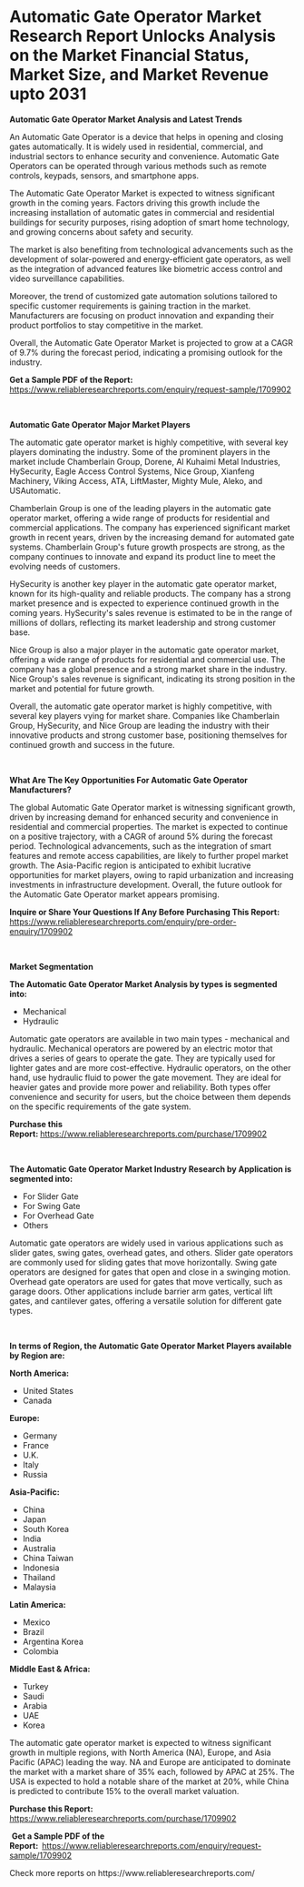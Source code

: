 <p><h1>Automatic Gate Operator Market Research Report Unlocks Analysis on the Market Financial Status, Market Size, and Market Revenue upto 2031</h1></p><p><strong>Automatic Gate Operator Market Analysis and Latest Trends</strong></p>
<p><p>An Automatic Gate Operator is a device that helps in opening and closing gates automatically. It is widely used in residential, commercial, and industrial sectors to enhance security and convenience. Automatic Gate Operators can be operated through various methods such as remote controls, keypads, sensors, and smartphone apps.</p><p>The Automatic Gate Operator Market is expected to witness significant growth in the coming years. Factors driving this growth include the increasing installation of automatic gates in commercial and residential buildings for security purposes, rising adoption of smart home technology, and growing concerns about safety and security.</p><p>The market is also benefiting from technological advancements such as the development of solar-powered and energy-efficient gate operators, as well as the integration of advanced features like biometric access control and video surveillance capabilities.</p><p>Moreover, the trend of customized gate automation solutions tailored to specific customer requirements is gaining traction in the market. Manufacturers are focusing on product innovation and expanding their product portfolios to stay competitive in the market.</p><p>Overall, the Automatic Gate Operator Market is projected to grow at a CAGR of 9.7% during the forecast period, indicating a promising outlook for the industry.</p></p>
<p><strong>Get a Sample PDF of the Report:&nbsp;</strong> <a href="https://www.reliableresearchreports.com/enquiry/request-sample/1709902">https://www.reliableresearchreports.com/enquiry/request-sample/1709902</a></p>
<p>&nbsp;</p>
<p><strong>Automatic Gate Operator Major Market Players</strong></p>
<p><p>The automatic gate operator market is highly competitive, with several key players dominating the industry. Some of the prominent players in the market include Chamberlain Group, Dorene, Al Kuhaimi Metal Industries, HySecurity, Eagle Access Control Systems, Nice Group, Xianfeng Machinery, Viking Access, ATA, LiftMaster, Mighty Mule, Aleko, and USAutomatic.</p><p>Chamberlain Group is one of the leading players in the automatic gate operator market, offering a wide range of products for residential and commercial applications. The company has experienced significant market growth in recent years, driven by the increasing demand for automated gate systems. Chamberlain Group's future growth prospects are strong, as the company continues to innovate and expand its product line to meet the evolving needs of customers.</p><p>HySecurity is another key player in the automatic gate operator market, known for its high-quality and reliable products. The company has a strong market presence and is expected to experience continued growth in the coming years. HySecurity's sales revenue is estimated to be in the range of millions of dollars, reflecting its market leadership and strong customer base.</p><p>Nice Group is also a major player in the automatic gate operator market, offering a wide range of products for residential and commercial use. The company has a global presence and a strong market share in the industry. Nice Group's sales revenue is significant, indicating its strong position in the market and potential for future growth.</p><p>Overall, the automatic gate operator market is highly competitive, with several key players vying for market share. Companies like Chamberlain Group, HySecurity, and Nice Group are leading the industry with their innovative products and strong customer base, positioning themselves for continued growth and success in the future.</p></p>
<p>&nbsp;</p>
<p><strong>What Are The Key Opportunities For Automatic Gate Operator Manufacturers?</strong></p>
<p><p>The global Automatic Gate Operator market is witnessing significant growth, driven by increasing demand for enhanced security and convenience in residential and commercial properties. The market is expected to continue on a positive trajectory, with a CAGR of around 5% during the forecast period. Technological advancements, such as the integration of smart features and remote access capabilities, are likely to further propel market growth. The Asia-Pacific region is anticipated to exhibit lucrative opportunities for market players, owing to rapid urbanization and increasing investments in infrastructure development. Overall, the future outlook for the Automatic Gate Operator market appears promising.</p></p>
<p><strong>Inquire or Share Your Questions If Any Before Purchasing This Report:</strong> <a href="https://www.reliableresearchreports.com/enquiry/pre-order-enquiry/1709902">https://www.reliableresearchreports.com/enquiry/pre-order-enquiry/1709902</a></p>
<p>&nbsp;</p>
<p><strong>Market Segmentation</strong></p>
<p><strong>The Automatic Gate Operator Market Analysis by types is segmented into:</strong></p>
<p><ul><li>Mechanical</li><li>Hydraulic</li></ul></p>
<p><p>Automatic gate operators are available in two main types - mechanical and hydraulic. Mechanical operators are powered by an electric motor that drives a series of gears to operate the gate. They are typically used for lighter gates and are more cost-effective. Hydraulic operators, on the other hand, use hydraulic fluid to power the gate movement. They are ideal for heavier gates and provide more power and reliability. Both types offer convenience and security for users, but the choice between them depends on the specific requirements of the gate system.</p></p>
<p><strong>Purchase this Report:&nbsp;</strong><a href="https://www.reliableresearchreports.com/purchase/1709902">https://www.reliableresearchreports.com/purchase/1709902</a></p>
<p>&nbsp;</p>
<p><strong>The Automatic Gate Operator Market Industry Research by Application is segmented into:</strong></p>
<p><ul><li>For Slider Gate</li><li>For Swing Gate</li><li>For Overhead Gate</li><li>Others</li></ul></p>
<p><p>Automatic gate operators are widely used in various applications such as slider gates, swing gates, overhead gates, and others. Slider gate operators are commonly used for sliding gates that move horizontally. Swing gate operators are designed for gates that open and close in a swinging motion. Overhead gate operators are used for gates that move vertically, such as garage doors. Other applications include barrier arm gates, vertical lift gates, and cantilever gates, offering a versatile solution for different gate types.</p></p>
<p>&nbsp;</p>
<p><strong>In terms of Region, the Automatic Gate Operator Market Players available by Region are:</strong></p>
<p>
    <p> <strong> North America: </strong>
        <ul>
            <li>United States</li>
            <li>Canada</li>
        </ul>
        </p> 
    <p> <strong> Europe: </strong>
        <ul>
            <li>Germany</li>
            <li>France</li>
            <li>U.K.</li>
            <li>Italy</li>
            <li>Russia</li>
        </ul>
        </p> 
    <p> <strong> Asia-Pacific: </strong>
        <ul>
            <li>China</li>
            <li>Japan</li>
            <li>South Korea</li>
            <li>India</li>
            <li>Australia</li>
            <li>China Taiwan</li>
            <li>Indonesia</li>
            <li>Thailand</li>
            <li>Malaysia</li>
        </ul>
        </p> 
    <p> <strong> Latin America: </strong>
        <ul>
            <li>Mexico</li>
            <li>Brazil</li>
            <li>Argentina Korea</li>
            <li>Colombia</li>
        </ul>
        </p> 
    <p> <strong> Middle East & Africa: </strong>
        <ul>
            <li>Turkey</li>
            <li>Saudi</li>
            <li>Arabia</li>
            <li>UAE</li>
            <li>Korea</li>
        </ul>
    </p>
    </p>
<p><p>The automatic gate operator market is expected to witness significant growth in multiple regions, with North America (NA), Europe, and Asia Pacific (APAC) leading the way. NA and Europe are anticipated to dominate the market with a market share of 35% each, followed by APAC at 25%. The USA is expected to hold a notable share of the market at 20%, while China is predicted to contribute 15% to the overall market valuation.</p></p>
<p><strong>Purchase this Report: </strong><a href="https://www.reliableresearchreports.com/purchase/1709902">https://www.reliableresearchreports.com/purchase/1709902</a></p>
<p>&nbsp;<strong>Get a Sample PDF of the Report:&nbsp;&nbsp;</strong><a href="https://www.reliableresearchreports.com/enquiry/request-sample/1709902">https://www.reliableresearchreports.com/enquiry/request-sample/1709902</a></p>
<p><strong></strong></p>
<p>Check more reports on https://www.reliableresearchreports.com/</p>